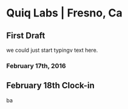 # Quiq Labs | Fresno, Ca
## First Draft 
<p> we could just start typingv text here.</p>

### February 17th, 2016
## February 18th Clock-in

<p> ba</p>